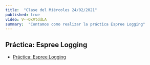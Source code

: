 ```yaml
---
title:  "Clase del Miércoles 24/02/2021"
published: true
video: V--OxVtddLA
summary:  "Contamos como realizar la práctica Espree Logging"  
---
```



## Práctica: Espree Logging

* [Práctica: Espree Logging]({{site.baseurl}}/practicas/esprima-logging)

